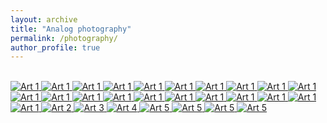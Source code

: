 ```yaml
---
layout: archive
title: "Analog photography"
permalink: /photography/
author_profile: true
---
```


<br>

<div class="art-grid">
  <a href="{{ site.baseurl }}/images/000008720034.png" data-lightbox="art-gallery" data-title="Art 1">
    <img src="{{ site.baseurl }}/images/000008720034.png" alt="Art 1">
  </a>
  <a href="{{ site.baseurl }}/images/000008720037.png" data-lightbox="art-gallery" data-title="Art 1">
    <img src="{{ site.baseurl }}/images/000008720037.png" alt="Art 1">
  </a>
  <a href="{{ site.baseurl }}/images/000008730021.png" data-lightbox="art-gallery" data-title="Art 1">
    <img src="{{ site.baseurl }}/images/000008730021.png" alt="Art 1">
  </a>
  <a href="{{ site.baseurl }}/images/000008730023.png" data-lightbox="art-gallery" data-title="Art 1">
    <img src="{{ site.baseurl }}/images/000008730023.png" alt="Art 1">
  </a>
  <a href="{{ site.baseurl }}/images/000008730020.png" data-lightbox="art-gallery" data-title="Art 1">
    <img src="{{ site.baseurl }}/images/000008730020.png" alt="Art 1">
  </a>
  <a href="{{ site.baseurl }}/images/000008730011.png" data-lightbox="art-gallery" data-title="Art 1">
    <img src="{{ site.baseurl }}/images/000008730011.png" alt="Art 1">
  </a>
  <a href="{{ site.baseurl }}/images/000008730032.png" data-lightbox="art-gallery" data-title="Art 1">
    <img src="{{ site.baseurl }}/images/000008730032.png" alt="Art 1">
  </a>
  <a href="{{ site.baseurl }}/images/000008730030.png" data-lightbox="art-gallery" data-title="Art 1">
    <img src="{{ site.baseurl }}/images/000008730030.png" alt="Art 1">
  </a>
  <a href="{{ site.baseurl }}/images/000008710022.png" data-lightbox="art-gallery" data-title="Art 1">
    <img src="{{ site.baseurl }}/images/000008710022.png" alt="Art 1">
  </a>
  <a href="{{ site.baseurl }}/images/000008710019.png" data-lightbox="art-gallery" data-title="Art 1">
    <img src="{{ site.baseurl }}/images/000008710019.png" alt="Art 1">
  </a>
  <a href="{{ site.baseurl }}/images/000008710017.png" data-lightbox="art-gallery" data-title="Art 1">
    <img src="{{ site.baseurl }}/images/000008710017.png" alt="Art 1">
  </a>
  <a href="{{ site.baseurl }}/images/000008710016.png" data-lightbox="art-gallery" data-title="Art 1">
    <img src="{{ site.baseurl }}/images/000008710016.png" alt="Art 1">
  </a>
  <a href="{{ site.baseurl }}/images/000008710005.png" data-lightbox="art-gallery" data-title="Art 1">
    <img src="{{ site.baseurl }}/images/000008710005.png" alt="Art 1">
  </a>
  <a href="{{ site.baseurl }}/images/000008710006.png" data-lightbox="art-gallery" data-title="Art 1">
    <img src="{{ site.baseurl }}/images/000008710006.png" alt="Art 1">
  </a>
  <a href="{{ site.baseurl }}/images/000008710011.png" data-lightbox="art-gallery" data-title="Art 1">
    <img src="{{ site.baseurl }}/images/000008710011.png" alt="Art 1">
  </a> 
  <a href="{{ site.baseurl }}/images/000008740015.png" data-lightbox="art-gallery" data-title="Art 1">
    <img src="{{ site.baseurl }}/images/000008740015.png" alt="Art 1">
  </a>
  <a href="{{ site.baseurl }}/images/000008740021compressed.jpg" data-lightbox="art-gallery" data-title="Art 1">
    <img src="{{ site.baseurl }}/images/000008740021compressed.jpg" alt="Art 1">
  </a>
  <a href="{{ site.baseurl }}/images/000008740032.png" data-lightbox="art-gallery" data-title="Art 1">
    <img src="{{ site.baseurl }}/images/000008740032.png" alt="Art 1">
  </a>
  <a href="{{ site.baseurl }}/images/000008740033.png" data-lightbox="art-gallery" data-title="Art 1">
    <img src="{{ site.baseurl }}/images/000008740033.png" alt="Art 1">
  </a>
  <a href="{{ site.baseurl }}/images/000008740035.jpg" data-lightbox="art-gallery" data-title="Art 1">
    <img src="{{ site.baseurl }}/images/000008740035.jpg" alt="Art 1">
  </a>
  <a href="{{ site.baseurl }}/images/000008740037.png" data-lightbox="art-gallery" data-title="Art 1">
    <img src="{{ site.baseurl }}/images/000008740037.png" alt="Art 1">
  </a>
  <a href="{{ site.baseurl }}/images/000666320013.jpg" data-lightbox="art-gallery" data-title="Art 2">
    <img src="{{ site.baseurl }}/images/000666320013.jpg" alt="Art 2">
  </a>
  <a href="{{ site.baseurl }}/images/000_1copy2(1).jpg" data-lightbox="art-gallery" data-title="Art 3">
    <img src="{{ site.baseurl }}/images/000_1copy2(1).jpg" alt="Art 3">
  </a>
  <a href="{{ site.baseurl }}/images/000666280016.jpg" data-lightbox="art-gallery" data-title="Art 4">
    <img src="{{ site.baseurl }}/images/000666280016.jpg" alt="Art 4">
  </a>
  <a href="{{ site.baseurl }}/images/000666360019.jpg" data-lightbox="art-gallery" data-title="Art 5">
    <img src="{{ site.baseurl }}/images/000666360019.jpg" alt="Art 5">
  </a>
  <a href="{{ site.baseurl }}/images/000666290003.jpg" data-lightbox="art-gallery" data-title="Art 5">
    <img src="{{ site.baseurl }}/images/000666290003.jpg" alt="Art 5">
  </a>
  <a href="{{ site.baseurl }}/images/000666320007.jpg" data-lightbox="art-gallery" data-title="Art 5">
    <img src="{{ site.baseurl }}/images/000666320007.jpg" alt="Art 5">
  </a>
  <a href="{{ site.baseurl }}/images/000666320014.jpg" data-lightbox="art-gallery" data-title="Art 5">
    <img src="{{ site.baseurl }}/images/000666320014.jpg" alt="Art 5">
  </a>